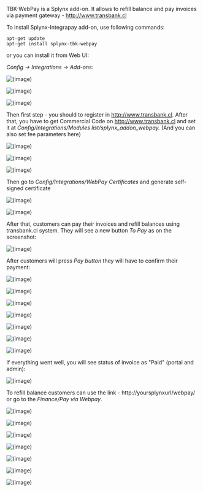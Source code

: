 TBK-WebPay is a Splynx add-on. It allows to refill balance and pay invoices via payment gateway -  http://www.transbank.cl

To install Splynx-Integrapay add-on, use following commands:

```
apt-get update
apt-get install splynx-tbk-webpay
```
or you can install it from Web UI:

*Config → Integrations → Add-ons:*

![(image)](0.png)

![(image)](1.png)

![(image)](2.png)

Then first step - you should to register in http://www.transbank.cl. After that, you have to get Commercial Code on http://www.transbank.cl and set it at *Config/Integrations/Modules list/splynx_addon_webpay.* (And you can also set fee parameters here)

![(image)](3.png)

![(image)](4.png)

![(image)](5.png)

Then go to *Config/Integrations/WebPay Certificates* and generate self-signed certificate

![(image)](6.png)

![(image)](7.png)

After that, customers can pay their invoices and refill balances using transbank.cl system. They will see a new button _To Pay_ as on the screenshot:

![(image)](8.png)

After customers will press *Pay button* they will have to confirm their payment:

![(image)](9.png)

![(image)](10.png)

![(image)](11.png)

![(image)](12.png)

![(image)](13.png)

![(image)](14.png)

![(image)](15.png)

If everything went well, you will see status of invoice as "Paid" (portal and admin):

![(image)](16.png)

To refill balance customers can use the link - http://yoursplynxurl/webpay/ or go to the *Finance/Pay via Webpay*.

![(image)](17.png)

![(image)](18.png)

![(image)](19.png)

![(image)](20.png)

![(image)](21.png)

![(image)](22.png)

![(image)](23.png)
